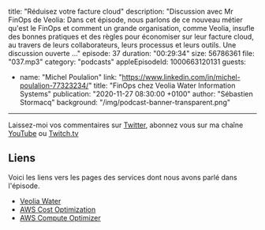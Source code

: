 title: "Réduisez votre facture cloud"
description: "Discussion avec Mr FinOps de Veolia: Dans cet épisode, nous parlons de ce nouveau métier qu'est le FinOps et comment un grande organisation, comme Veolia, insufle des bonnes pratiques et des règles pour économiser sur leur facture cloud, au travers de leurs collaborateurs, leurs processus et leurs outils. Une discussion ouverte ..."
episode: 37
duration: "00:29:34"
size: 56786361
file: "037.mp3"
category: "podcasts"
appleEpisodeId: 1000663120131
guests:
  - name: "Michel Poulalion"
    link: "https://www.linkedin.com/in/michel-poulalion-77323234/"
    title: "FinOps chez Veolia Water Information Systems"
publication: "2020-11-27 08:30:00 +0100"
author: "Sébastien Stormacq"
background: "/img/podcast-banner-transparent.png"
---

Laissez-moi vos commentaires sur [Twitter](https://twitter.com/sebsto), abonnez vous sur ma chaîne [YouTube](https://www.youtube.com/sebsto) ou [Twitch.tv](https://www.twitch.tv/sebAWS)

## Liens

Voici les liens vers les pages des services dont nous avons parlé dans l'épisode.

- [Veolia Water](https://www.veoliawatertechnologies.com/fr) 
- [AWS Cost Optimization](https://aws.amazon.com/aws-cost-management/aws-cost-optimization/)
- [AWS Compute Optimizer](https://aws.amazon.com/compute-optimizer/)